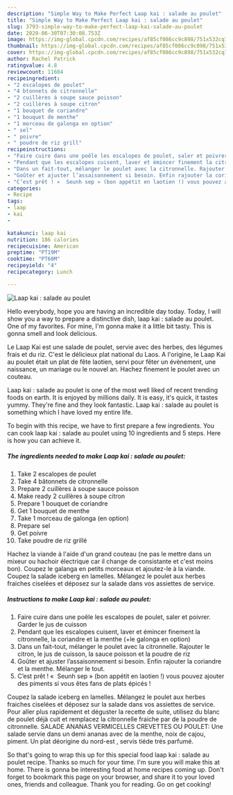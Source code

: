 ```yaml
---
description: "Simple Way to Make Perfect Laap kai : salade au poulet"
title: "Simple Way to Make Perfect Laap kai : salade au poulet"
slug: 3793-simple-way-to-make-perfect-laap-kai-salade-au-poulet
date: 2020-06-30T07:30:08.753Z
image: https://img-global.cpcdn.com/recipes/af85cf086cc9c898/751x532cq70/laap-kai-salade-au-poulet-photo-principale-de-la-recette.jpg
thumbnail: https://img-global.cpcdn.com/recipes/af85cf086cc9c898/751x532cq70/laap-kai-salade-au-poulet-photo-principale-de-la-recette.jpg
cover: https://img-global.cpcdn.com/recipes/af85cf086cc9c898/751x532cq70/laap-kai-salade-au-poulet-photo-principale-de-la-recette.jpg
author: Rachel Patrick
ratingvalue: 4.8
reviewcount: 11604
recipeingredient:
- "2 escalopes de poulet"
- "4 btonnets de citronnelle"
- "2 cuillères à soupe sauce poisson"
- "2 cuillères à soupe citron"
- "1 bouquet de coriandre"
- "1 bouquet de menthe"
- "1 morceau de galonga en option"
- " sel"
- " poivre"
- " poudre de riz grill"
recipeinstructions:
- "Faire cuire dans une poêle les escalopes de poulet, saler et poivrer. Garder le jus de cuisson"
- "Pendant que les escalopes cuisent, laver et émincer finement la citronnelle, la coriandre et la menthe (+le galonga en option)"
- "Dans un fait-tout, mélanger le poulet avec la citronnelle. Rajouter le citron, le jus de cuisson, la sauce poisson et la poudre de riz"
- "Goûter et ajuster l’assaisonnement si besoin. Enfin rajouter la coriandre et la menthe. Mélanger le tout."
- "C’est prêt ! «  Seunh sep » (bon appétit en laotien !) vous pouvez ajouter des piments si vous êtes fans de plats épicés !"
categories:
- Recipe
tags:
- laap
- kai
- 

katakunci: laap kai  
nutrition: 186 calories
recipecuisine: American
preptime: "PT19M"
cooktime: "PT60M"
recipeyield: "4"
recipecategory: Lunch

---
```



![Laap kai : salade au poulet](https://img-global.cpcdn.com/recipes/af85cf086cc9c898/751x532cq70/laap-kai-salade-au-poulet-photo-principale-de-la-recette.jpg)

Hello everybody, hope you are having an incredible day today. Today, I will show you a way to prepare a distinctive dish, laap kai : salade au poulet. One of my favorites. For mine, I'm gonna make it a little bit tasty. This is gonna smell and look delicious.

Le Laap Kai est une salade de poulet, servie avec des herbes, des légumes frais et du riz. C&#39;est le délicieux plat national du Laos. A l&#39;origine, le Laap Kai au poulet était un plat de fête laotien, servi pour fêter un évènement, une naissance, un mariage ou le nouvel an. Hachez finement le poulet avec un couteau.

Laap kai : salade au poulet is one of the most well liked of recent trending foods on earth. It is enjoyed by millions daily. It is easy, it's quick, it tastes yummy. They're fine and they look fantastic. Laap kai : salade au poulet is something which I have loved my entire life.


To begin with this recipe, we have to first prepare a few ingredients. You can cook laap kai : salade au poulet using 10 ingredients and 5 steps. Here is how you can achieve it.

<!--inarticleads1-->

##### The ingredients needed to make Laap kai : salade au poulet:

1. Take 2 escalopes de poulet
1. Take 4 bâtonnets de citronnelle
1. Prepare 2 cuillères à soupe sauce poisson
1. Make ready 2 cuillères à soupe citron
1. Prepare 1 bouquet de coriandre
1. Get 1 bouquet de menthe
1. Take 1 morceau de galonga (en option)
1. Prepare  sel
1. Get  poivre
1. Take  poudre de riz grillé


Hachez la viande à l&#39;aide d&#39;un grand couteau (ne pas le mettre dans un mixeur ou hachoir électrique car il change de consistante et c&#39;est moins bon). Coupez le galanga en petits morceaux et ajoutez-le à la viande. Coupez la salade iceberg en lamelles. Mélangez le poulet aux herbes fraiches ciselées et déposez sur la salade dans vos assiettes de service. 

<!--inarticleads2-->

##### Instructions to make Laap kai : salade au poulet:

1. Faire cuire dans une poêle les escalopes de poulet, saler et poivrer. Garder le jus de cuisson
1. Pendant que les escalopes cuisent, laver et émincer finement la citronnelle, la coriandre et la menthe (+le galonga en option)
1. Dans un fait-tout, mélanger le poulet avec la citronnelle. Rajouter le citron, le jus de cuisson, la sauce poisson et la poudre de riz
1. Goûter et ajuster l’assaisonnement si besoin. Enfin rajouter la coriandre et la menthe. Mélanger le tout.
1. C’est prêt ! «  Seunh sep » (bon appétit en laotien !) vous pouvez ajouter des piments si vous êtes fans de plats épicés !


Coupez la salade iceberg en lamelles. Mélangez le poulet aux herbes fraiches ciselées et déposez sur la salade dans vos assiettes de service. Pour aller plus rapidement et déguster la recette de suite, utilisez du blanc de poulet déjà cuit et remplacez la citronnelle fraiche par de la poudre de citronnelle. SALADE ANANAS VERMICELLES CREVETTES OU POULET: Une salade servie dans un demi ananas avec de la menthe, noix de cajou, piment. Un plat déorigine du nord-est , servis tiéde trés parfumé. 

So that's going to wrap this up for this special food laap kai : salade au poulet recipe. Thanks so much for your time. I'm sure you will make this at home. There is gonna be interesting food at home recipes coming up. Don't forget to bookmark this page on your browser, and share it to your loved ones, friends and colleague. Thank you for reading. Go on get cooking!
